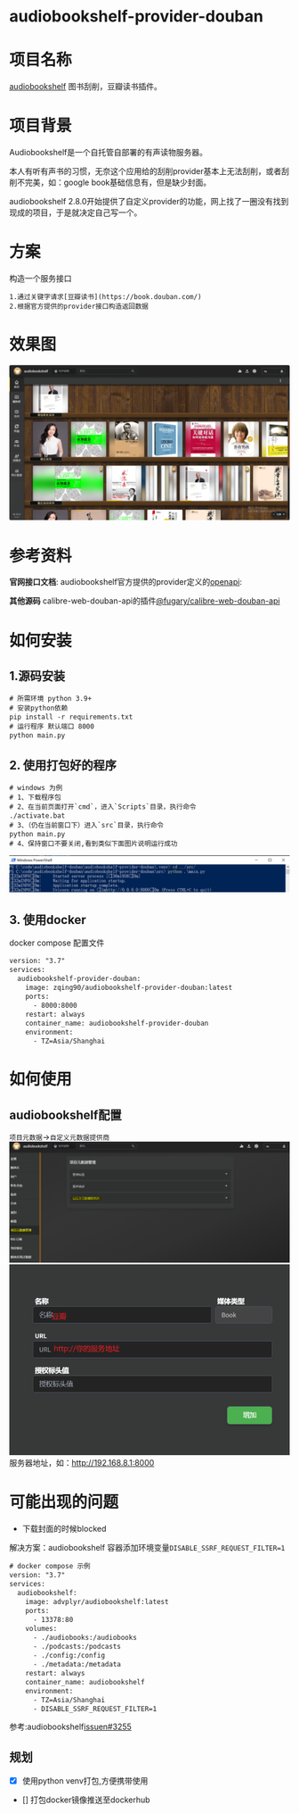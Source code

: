 # audiobookshelf-provider-douban
# 项目名称
[audiobookshelf](https://www.audiobookshelf.org/) 图书刮削，豆瓣读书插件。

# 项目背景
Audiobookshelf是一个自托管自部署的有声读物服务器。

本人有听有声书的习惯，无奈这个应用给的刮削provider基本上无法刮削，或者刮削不完美，如：google book基础信息有，但是缺少封面。

audiobookshelf 2.8.0开始提供了自定义provider的功能，网上找了一圈没有找到现成的项目，于是就决定自己写一个。

# 方案
构造一个服务接口

    1.通过关键字请求[豆瓣读书](https://book.douban.com/)
    2.根据官方提供的provider接口构造返回数据

# 效果图
![效果图](./images/效果图.PNG)

# 参考资料
**官网接口文档**:
audiobookshelf官方提供的provider定义的[openapi](https://github.com/advplyr/audiobookshelf/blob/master/custom-metadata-provider-specification.yaml):

**其他源码**
calibre-web-douban-api的插件[@fugary/calibre-web-douban-api](https://github.com/fugary/calibre-web-douban-api)

# 如何安装
## 1.源码安装
```
# 所需环境 python 3.9+
# 安装python依赖
pip install -r requirements.txt
# 运行程序 默认端口 8000
python main.py
```

## 2. 使用打包好的程序
```
# windows 为例
# 1、下载程序包
# 2、在当前页面打开`cmd`，进入`Scripts`目录，执行命令
./activate.bat
# 3、（仍在当前窗口下）进入`src`目录，执行命令
python main.py
# 4、保持窗口不要关闭,看到类似下面图片说明运行成功
```
![效果图](./images/运行效果图-windows.PNG)

## 3. 使用docker
docker compose 配置文件
```
version: "3.7"
services:
  audiobookshelf-provider-douban:
    image: zqing90/audiobookshelf-provider-douban:latest
    ports:
      - 8000:8000
    restart: always
    container_name: audiobookshelf-provider-douban
    environment:
      - TZ=Asia/Shanghai
```



# 如何使用
## audiobookshelf配置
`项目元数据`->`自定义元数据提供商`
![自定义元数据1](./images/配置元数据管理-1.PNG)
![自定义元数据2](./images/配置元数据管理-2.PNG)
服务器地址，如：http://192.168.8.1:8000

# 可能出现的问题
* 下载封面的时候blocked

解决方案：audiobookshelf 容器添加环境变量`DISABLE_SSRF_REQUEST_FILTER=1`
```ymal
# docker compose 示例
version: "3.7"
services:
  audiobookshelf:
    image: advplyr/audiobookshelf:latest
    ports:
      - 13378:80
    volumes:
      - ./audiobooks:/audiobooks
      - ./podcasts:/podcasts
      - ./config:/config
      - ./metadata:/metadata
    restart: always
    container_name: audiobookshelf
    environment:
      - TZ=Asia/Shanghai
      - DISABLE_SSRF_REQUEST_FILTER=1
```
参考:audiobookshelf[issuen#3255](https://github.com/advplyr/audiobookshelf/issues/3257)





## 规划
- [x] 使用python venv打包,方便携带使用
- [] 打包docker镜像推送至dockerhub




